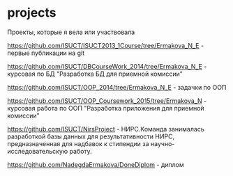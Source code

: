 # projects
Проекты, которые я вела или участвовала

https://github.com/ISUCT/ISUCT2013_1Course/tree/Ermakova_N_E - первые публикации на git

https://github.com/ISUCT/DBCourseWork_2014/tree/Ermakova_N_E - курсовая по БД "Разработка БД для приемной комиссии"

https://github.com/ISUCT/OOP_2014/tree/Ermakova_N_E - задачки по ООП

https://github.com/ISUCT/OOP_Coursework_2015/tree/Ermakova_N - курсовая работа по ООП "Разработка приложения для приемной комиссии"

https://github.com/ISUCT/NirsProject - НИРС.Команда занималась разработкой базы данных для результативности НИРС, предназначенная для надбавок к стипендии за научно-исследовательскую работу.

https://github.com/NadegdaErmakova/DoneDiplom - диплом
